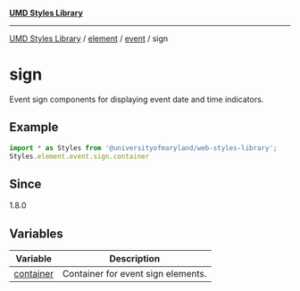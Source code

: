 [**UMD Styles Library**](../../../../../README.md)

***

[UMD Styles Library](../../../../../README.md) / [element](../../../../README.md) / [event](../../README.md) / sign

# sign

Event sign components for displaying event date and time indicators.

## Example

```typescript
import * as Styles from '@universityofmaryland/web-styles-library';
Styles.element.event.sign.container
```

## Since

1.8.0

## Variables

| Variable | Description |
| ------ | ------ |
| [container](variables/container.md) | Container for event sign elements. |
